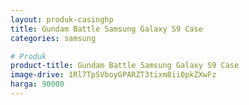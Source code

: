 ```yaml
---
layout: produk-casinghp
title: Gundam Battle Samsung Galaxy S9 Case
categories: samsung

# Produk
product-title: Gundam Battle Samsung Galaxy S9 Case
image-drive: 1Rl7TpSVboyGPARZT3tixm8ii0pkZXwFz
harga: 90000
---
```

